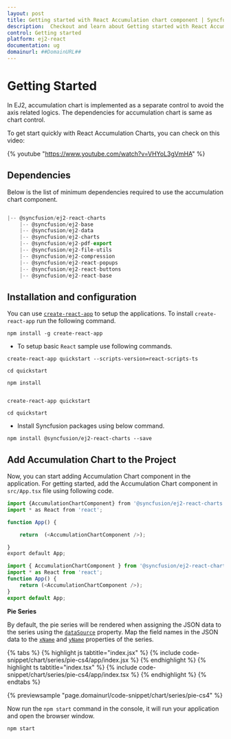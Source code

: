 ```yaml
---
layout: post
title: Getting started with React Accumulation chart component | Syncfusion
description:  Checkout and learn about Getting started with React Accumulation chart component of Syncfusion Essential JS 2 and more details.
control: Getting started 
platform: ej2-react
documentation: ug
domainurl: ##DomainURL##
---
```

<!-- markdownlint-disable MD036 -->

# Getting Started

In EJ2, accumulation chart is implemented as a separate control to avoid the axis related logics.
The dependencies for accumulation chart is same as chart control.

To get start quickly with React Accumulation Charts, you can check on this video:

{% youtube "https://www.youtube.com/watch?v=VHYoL3gVmHA" %}

## Dependencies

Below is the list of minimum dependencies required to use the accumulation chart component.

```javascript

|-- @syncfusion/ej2-react-charts
    |-- @syncfusion/ej2-base
    |-- @syncfusion/ej2-data
    |-- @syncfusion/ej2-charts
    |-- @syncfusion/ej2-pdf-export
    |-- @syncfusion/ej2-file-utils
    |-- @syncfusion/ej2-compression
    |-- @syncfusion/ej2-react-popups
    |-- @syncfusion/ej2-react-buttons
    |-- @syncfusion/ej2-react-base
```

## Installation and configuration

You can use [`create-react-app`](https://github.com/facebookincubator/create-react-app) to setup the applications.
To install `create-react-app` run the following command.

```
npm install -g create-react-app
```

* To setup basic `React` sample use following commands.

<div class='tsx'>

```
create-react-app quickstart --scripts-version=react-scripts-ts

cd quickstart

npm install

```

</div>

<div class='jsx'>

```

create-react-app quickstart

cd quickstart

```

</div>

* Install Syncfusion packages using below command.

```
npm install @syncfusion/ej2-react-charts --save
```

## Add Accumulation Chart to the Project

Now, you can start adding Accumulation Chart component in the application.
For getting started, add the Accumulation Chart component in `src/App.tsx` file using following code.



```ts
import {AccumulationChartComponent} from '@syncfusion/ej2-react-charts';
import * as React from 'react';

function App() {

    return  (<AccumulationChartComponent />);

}
export default App;

```

```ts
import { AccumulationChartComponent } from '@syncfusion/ej2-react-charts';
import * as React from 'react';
function App() {
    return (<AccumulationChartComponent />);
}
export default App;
```

**Pie Series**

By default, the pie series will be rendered when assigning the JSON data to the series using the [`dataSource`](https://ej2.syncfusion.com/react/documentation/api/accumulation-chart/accumulationSeriesModel/#datasource) property. Map the field names in the JSON data to the [`xName`](https://ej2.syncfusion.com/react/documentation/api/accumulation-chart/accumulationSeriesModel/#xname) and [`yName`](https://ej2.syncfusion.com/react/documentation/api/accumulation-chart/accumulationSeriesModel/#yname) properties of the series.

{% tabs %}
{% highlight js tabtitle="index.jsx" %}
{% include code-snippet/chart/series/pie-cs4/app/index.jsx %}
{% endhighlight %}
{% highlight ts tabtitle="index.tsx" %}
{% include code-snippet/chart/series/pie-cs4/app/index.tsx %}
{% endhighlight %}
{% endtabs %}

 {% previewsample "page.domainurl/code-snippet/chart/series/pie-cs4" %}

Now run the `npm start` command in the console, it will run your application and open the browser window.

```
npm start
```